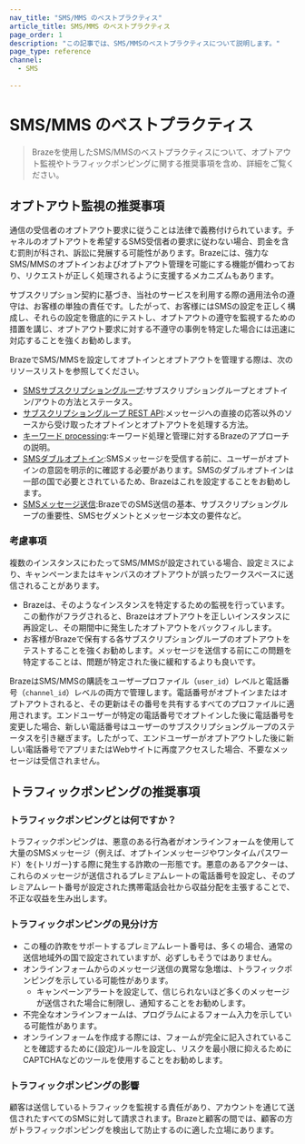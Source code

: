 ```yaml
---
nav_title: "SMS/MMS のベストプラクティス"
article_title: SMS/MMS のベストプラクティス
page_order: 1
description: "この記事では、SMS/MMSのベストプラクティスについて説明します。"
page_type: reference
channel:
  - SMS
  
---
```


# SMS/MMS のベストプラクティス

> Brazeを使用したSMS/MMSのベストプラクティスについて、オプトアウト監視やトラフィックポンピングに関する推奨事項を含め、詳細をご覧ください。

## オプトアウト監視の推奨事項

通信の受信者のオプトアウト要求に従うことは法律で義務付けられています。チャネルのオプトアウトを希望するSMS受信者の要求に従わない場合、罰金を含む罰則が科され、訴訟に発展する可能性があります。Brazeには、強力なSMS/MMSのオプトインおよびオプトアウト管理を可能にする機能が備わっており、リクエストが正しく処理されるように支援するメカニズムもあります。

サブスクリプション契約に基づき、当社のサービスを利用する際の適用法令の遵守は、お客様の単独の責任です。したがって、お客様にはSMSの設定を正しく構成し、それらの設定を徹底的にテストし、オプトアウトの遵守を監視するための措置を講じ、オプトアウト要求に対する不遵守の事例を特定した場合には迅速に対応することを強くお勧めします。

BrazeでSMS/MMSを設定してオプトインとオプトアウトを管理する際は、次のリソースリストを参照してください。
* [SMSサブスクリプショングループ]({{site.baseurl}}/user_guide/message_building_by_channel/sms/sms_subscription_group/):サブスクリプショングループとオプトイン/アウトの方法とステータス。
* [サブスクリプショングループ REST API]({{site.baseurl}}/api/endpoints/subscription_groups):メッセージへの直接の応答以外のソースから受け取ったオプトインとオプトアウトを処理する方法。
* [キーワード processing]({{site.baseurl}}/user_guide/message_building_by_channel/sms/keywords):キーワード処理と管理に対するBrazeのアプローチの説明。
* [SMSダブルオプトイン]({{site.baseurl}}/user_guide/message_building_by_channel/sms/keywords/sms_double_opt_in/):SMSメッセージを受信する前に、ユーザーがオプトインの意図を明示的に確認する必要があります。SMSのダブルオプトインは一部の国で必要とされているため、Brazeはこれを設定することをお勧めします。
* [SMSメッセージ送信]({{site.baseurl}}/user_guide/message_building_by_channel/sms/sms_setup/sms_sending/):BrazeでのSMS送信の基本、サブスクリプショングループの重要性、SMSセグメントとメッセージ本文の要件など。

### 考慮事項

複数のインスタンスにわたってSMS/MMSが設定されている場合、設定ミスにより、キャンペーンまたはキャンバスのオプトアウトが誤ったワークスペースに送信されることがあります。

* Brazeは、そのようなインスタンスを特定するための監視を行っています。この動作がフラグされると、Brazeはオプトアウトを正しいインスタンスに再設定し、その期間中に発生したオプトアウトをバックフィルします。
* お客様がBrazeで保有する各サブスクリプショングループのオプトアウトをテストすることを強くお勧めします。メッセージを送信する前にこの問題を特定することは、問題が特定された後に緩和するよりも良いです。

BrazeはSMS/MMSの購読をユーザープロファイル（`user_id`）レベルと電話番号（`channel_id`）レベルの両方で管理します。電話番号がオプトインまたはオプトアウトされると、その更新はその番号を共有するすべてのプロファイルに適用されます。エンドユーザーが特定の電話番号でオプトインした後に電話番号を変更した場合、新しい電話番号はユーザーのサブスクリプショングループのステータスを引き継ぎます。したがって、エンドユーザーがオプトアウトした後に新しい電話番号でアプリまたはWebサイトに再度アクセスした場合、不要なメッセージは受信されません。

## トラフィックポンピングの推奨事項

### トラフィックポンピングとは何ですか？

トラフィックポンピングは、悪意のある行為者がオンラインフォームを使用して大量のSMSメッセージ（例えば、オプトインメッセージやワンタイムパスワード）を{トリガー}する際に発生する詐欺の一形態です。悪意のあるアクターは、これらのメッセージが送信されるプレミアムレートの電話番号を設定し、そのプレミアムレート番号が設定された携帯電話会社から収益分配を主張することで、不正な収益を生み出します。

### トラフィックポンピングの見分け方

* この種の詐欺をサポートするプレミアムレート番号は、多くの場合、通常の送信地域外の国で設定されていますが、必ずしもそうではありません。
* オンラインフォームからのメッセージ送信の異常な急増は、トラフィックポンピングを示している可能性があります。
    * キャンペーンアラートを設定して、信じられないほど多くのメッセージが送信された場合に制限し、通知することをお勧めします。
* 不完全なオンラインフォームは、プログラムによるフォーム入力を示している可能性があります。
* オンラインフォームを作成する際には、フォームが完全に記入されていることを確認するために{設定}ルールを設定し、リスクを最小限に抑えるためにCAPTCHAなどのツールを使用することをお勧めします。

### トラフィックポンピングの影響

顧客は送信しているトラフィックを監視する責任があり、アカウントを通じて送信されたすべてのSMSに対して請求されます。Brazeと顧客の間では、顧客の方がトラフィックポンピングを検出して防止するのに適した立場にあります。

